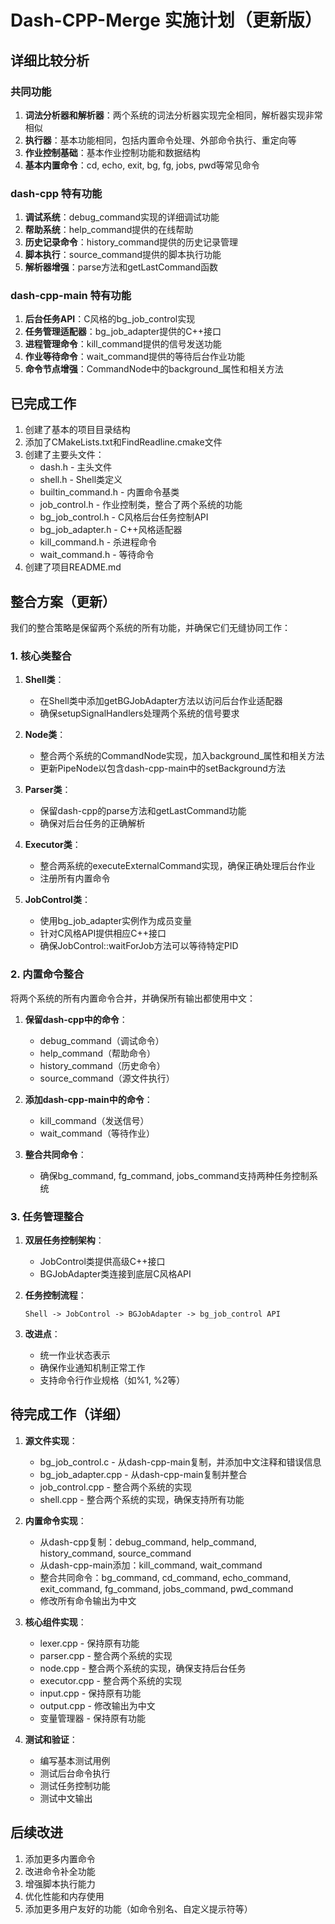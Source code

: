# Dash-CPP-Merge 实施计划（更新版）

## 详细比较分析

### 共同功能
1. **词法分析器和解析器**：两个系统的词法分析器实现完全相同，解析器实现非常相似
2. **执行器**：基本功能相同，包括内置命令处理、外部命令执行、重定向等
3. **作业控制基础**：基本作业控制功能和数据结构
4. **基本内置命令**：cd, echo, exit, bg, fg, jobs, pwd等常见命令

### dash-cpp 特有功能
1. **调试系统**：debug_command实现的详细调试功能
2. **帮助系统**：help_command提供的在线帮助
3. **历史记录命令**：history_command提供的历史记录管理
4. **脚本执行**：source_command提供的脚本执行功能
5. **解析器增强**：parse方法和getLastCommand函数

### dash-cpp-main 特有功能
1. **后台任务API**：C风格的bg_job_control实现
2. **任务管理适配器**：bg_job_adapter提供的C++接口
3. **进程管理命令**：kill_command提供的信号发送功能
4. **作业等待命令**：wait_command提供的等待后台作业功能
5. **命令节点增强**：CommandNode中的background_属性和相关方法

## 已完成工作

1. 创建了基本的项目目录结构
2. 添加了CMakeLists.txt和FindReadline.cmake文件
3. 创建了主要头文件：
   - dash.h - 主头文件
   - shell.h - Shell类定义
   - builtin_command.h - 内置命令基类
   - job_control.h - 作业控制类，整合了两个系统的功能
   - bg_job_control.h - C风格后台任务控制API
   - bg_job_adapter.h - C++风格适配器
   - kill_command.h - 杀进程命令
   - wait_command.h - 等待命令
4. 创建了项目README.md

## 整合方案（更新）

我们的整合策略是保留两个系统的所有功能，并确保它们无缝协同工作：

### 1. 核心类整合

1. **Shell类**：
   - 在Shell类中添加getBGJobAdapter方法以访问后台作业适配器
   - 确保setupSignalHandlers处理两个系统的信号要求

2. **Node类**：
   - 整合两个系统的CommandNode实现，加入background_属性和相关方法
   - 更新PipeNode以包含dash-cpp-main中的setBackground方法

3. **Parser类**：
   - 保留dash-cpp的parse方法和getLastCommand功能
   - 确保对后台任务的正确解析

4. **Executor类**：
   - 整合两系统的executeExternalCommand实现，确保正确处理后台作业
   - 注册所有内置命令

5. **JobControl类**：
   - 使用bg_job_adapter实例作为成员变量
   - 针对C风格API提供相应C++接口
   - 确保JobControl::waitForJob方法可以等待特定PID

### 2. 内置命令整合

将两个系统的所有内置命令合并，并确保所有输出都使用中文：

1. **保留dash-cpp中的命令**：
   - debug_command（调试命令）
   - help_command（帮助命令）
   - history_command（历史命令）
   - source_command（源文件执行）

2. **添加dash-cpp-main中的命令**：
   - kill_command（发送信号）
   - wait_command（等待作业）

3. **整合共同命令**：
   - 确保bg_command, fg_command, jobs_command支持两种任务控制系统

### 3. 任务管理整合

1. **双层任务控制架构**：
   - JobControl类提供高级C++接口
   - BGJobAdapter类连接到底层C风格API

2. **任务控制流程**：
   ```
   Shell -> JobControl -> BGJobAdapter -> bg_job_control API
   ```

3. **改进点**：
   - 统一作业状态表示
   - 确保作业通知机制正常工作
   - 支持命令行作业规格（如%1, %2等）

## 待完成工作（详细）

1. **源文件实现**：
   - bg_job_control.c - 从dash-cpp-main复制，并添加中文注释和错误信息
   - bg_job_adapter.cpp - 从dash-cpp-main复制并整合
   - job_control.cpp - 整合两个系统的实现
   - shell.cpp - 整合两个系统的实现，确保支持所有功能

2. **内置命令实现**：
   - 从dash-cpp复制：debug_command, help_command, history_command, source_command
   - 从dash-cpp-main添加：kill_command, wait_command
   - 整合共同命令：bg_command, cd_command, echo_command, exit_command, fg_command, jobs_command, pwd_command
   - 修改所有命令输出为中文

3. **核心组件实现**：
   - lexer.cpp - 保持原有功能
   - parser.cpp - 整合两个系统的实现
   - node.cpp - 整合两个系统的实现，确保支持后台任务
   - executor.cpp - 整合两个系统的实现
   - input.cpp - 保持原有功能
   - output.cpp - 修改输出为中文
   - 变量管理器 - 保持原有功能

4. **测试和验证**：
   - 编写基本测试用例
   - 测试后台命令执行
   - 测试任务控制功能
   - 测试中文输出

## 后续改进

1. 添加更多内置命令
2. 改进命令补全功能
3. 增强脚本执行能力
4. 优化性能和内存使用
5. 添加更多用户友好的功能（如命令别名、自定义提示符等） 